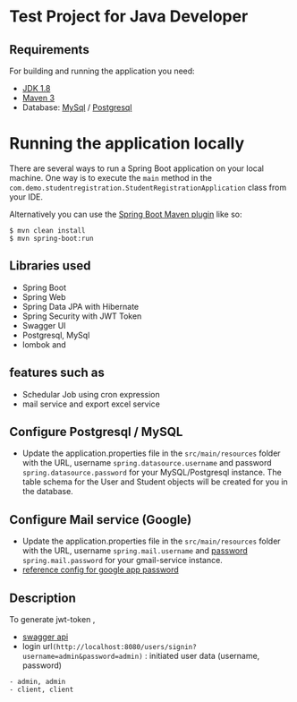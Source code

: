 # Test Project for Java Developer 

## Requirements

For building and running the application you need:

- [JDK 1.8](http://www.oracle.com/technetwork/java/javase/downloads/jdk8-downloads-2133151.html)
- [Maven 3](https://maven.apache.org)
- Database: [MySql](https://dev.mysql.com/downloads/mysql) / [Postgresql](https://www.postgresql.org/)

# Running the application locally

There are several ways to run a Spring Boot application on your local machine. One way is to execute the `main` method in the `com.demo.studentregistration.StudentRegistrationApplication` class from your IDE.

Alternatively you can use the [Spring Boot Maven plugin](https://docs.spring.io/spring-boot/docs/current/reference/html/build-tool-plugins-maven-plugin.html) like so:

```shell
$ mvn clean install
$ mvn spring-boot:run
```

## Libraries used
- Spring Boot
- Spring Web
- Spring Data JPA with Hibernate
- Spring Security with JWT Token
- Swagger UI
- Postgresql, MySql
- lombok and
## features such as
- Schedular Job using cron expression
- mail service and export excel service

## Configure Postgresql / MySQL
- Update the application.properties file in the `src/main/resources` folder with the URL, username `spring.datasource.username` and  password `spring.datasource.password` for your MySQL/Postgresql instance. The table schema for the User and Student objects will be created for you in the database.

## Configure Mail service (Google)
- Update the application.properties file in the `src/main/resources` folder with the URL, username `spring.mail.username` and [password](https://myaccount.google.com/apppasswords) `spring.mail.password` for your gmail-service instance.
- [reference config for google app password](https://support.salesmate.io/hc/en-us/articles/360004467631-Sign-in-using-App-Passwords-Gmail-SMTP)

## Description

To generate jwt-token , 
- [swagger api](http://localhost:8080/swagger-ui.html)
- login url`(http://localhost:8080/users/signin?username=admin&password=admin)` : initiated user data (username, password) 
```shell
- admin, admin
- client, client
```

